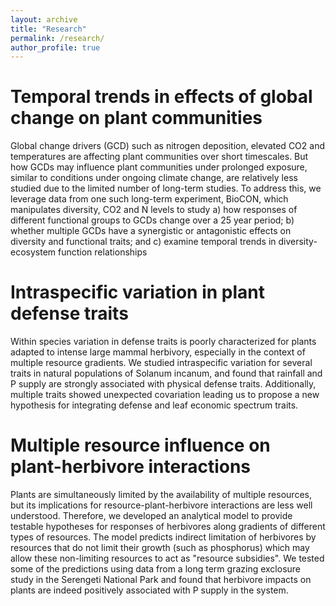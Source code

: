 ```yaml
---
layout: archive
title: "Research"
permalink: /research/
author_profile: true
---
```

	
Temporal trends in effects of global change on plant communities
==
Global change drivers (GCD) such as nitrogen deposition, elevated CO2 and temperatures are affecting plant communities over short timescales. But how GCDs may influence plant communities under prolonged exposure, similar to conditions under ongoing climate change, are relatively less studied due to the limited number of long-term studies. To address this, we leverage data from one such long-term experiment, BioCON, which manipulates diversity, CO2 and N levels to study a) how responses of different functional groups to GCDs change over a 25 year period; b) whether multiple GCDs have a synergistic or antagonistic effects on diversity and functional traits; and c) examine temporal trends in diversity-ecosystem function relationships



Intraspecific variation in plant defense traits 
==
Within species variation in defense traits is poorly characterized for plants adapted to intense large mammal herbivory, especially in the context of multiple resource gradients. We studied intraspecific variation for several traits in natural populations of Solanum incanum, and found that rainfall and P supply are strongly associated with physical defense traits. Additionally, multiple traits showed unexpected covariation leading us to propose a new hypothesis for integrating defense and leaf economic spectrum traits. 
  
  
  
Multiple resource influence on plant-herbivore interactions 
==
Plants are simultaneously limited by the availability of multiple resources, but its implications for resource-plant-herbivore interactions are less well understood. Therefore, we developed an analytical model to provide testable hypotheses for responses of herbivores along gradients of different types of resources. The model predicts indirect limitation of herbivores by resources that do not limit their growth (such as phosphorus) which may allow these non-limiting resources to act as "resource subsidies". We tested some of the predictions using data from a long term grazing exclosure study in the Serengeti National Park and found that herbivore impacts on plants are indeed positively associated with P supply in the system. 
